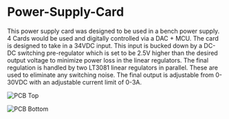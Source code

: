 # Power-Supply-Card

This power supply card was designed to be used in a bench power supply. 4 Cards would be used and digitally controlled via a DAC + MCU. The card is designed to take in a 34VDC input. This input is bucked down by a DC-DC switching pre-regulator which is set to be 2.5V higher than the desired output voltage to minimize power loss in the linear regulators. The final regulation is handled by two LT3081 linear regulators in parallel. These are used to eliminate any switching noise. The final output is adjustable from 0-30VDC with an adjustable current limit of 0-3A.

![PCB Top](https://user-images.githubusercontent.com/11001357/168534881-71c658d8-7534-4f93-8033-23d634d0ec49.png)

![PCB Bottom](https://user-images.githubusercontent.com/11001357/168534934-ff18ff21-3333-4816-aafa-b8faa5038e63.png)

